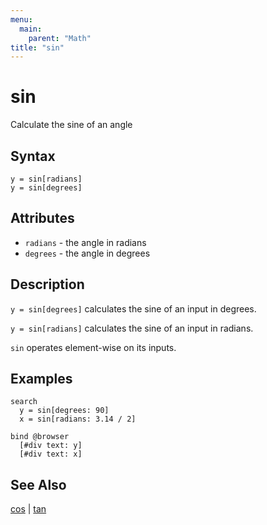```yaml
---
menu:
  main:
    parent: "Math"
title: "sin"
---
```


# sin

Calculate the sine of an angle

## Syntax

```eve
y = sin[radians]
y = sin[degrees]
```

## Attributes

- `radians` - the angle in radians
- `degrees` - the angle in degrees

## Description

`y = sin[degrees]` calculates the sine of an input in degrees. 

`y = sin[radians]` calculates the sine of an input in radians.

`sin` operates element-wise on its inputs.

## Examples

```eve
search
  y = sin[degrees: 90]
  x = sin[radians: 3.14 / 2]
  
bind @browser
  [#div text: y]
  [#div text: x]
```

## See Also

[cos](../cos) | [tan](../tan) 